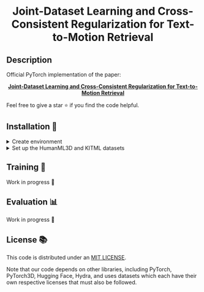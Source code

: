 <div align="center">

# Joint-Dataset Learning and Cross-Consistent Regularization for Text-to-Motion Retrieval

</div>


## Description
Official PyTorch implementation of the paper:
<div align="center">

[**Joint-Dataset Learning and Cross-Consistent Regularization for Text-to-Motion Retrieval**](https://arxiv.org/pdf/2407.02104)

</div>

Feel free to give a star :star: if you find the code helpful.

## Installation :construction_worker:

<details><summary>Create environment</summary>
&emsp;

Create a python virtual environnement:
```bash
python -m venv ~/.venv/Project
source ~/.venv/Project/bin/activate
```

Install [PyTorch](https://pytorch.org/get-started/locally/)
```bash
python -m pip install torch torchvision --index-url https://download.pytorch.org/whl/cu118
```

Then install remaining packages:
```
pip install -r requirements.txt
```

</details>

<details><summary>Set up the HumanML3D and KITML datasets</summary>

We use the same data process used by [TMR](https://github.com/Mathux/TMR), so please check their repo for acquiring the details on 
- data processing and preparation
- extraction of guoh3d features
- extraction of text embeddings

</details>

## Training :rocket:

Work in progress :memo:

## Evaluation :bar_chart:

Work in progress :memo:


## License :books:
This code is distributed under an [MIT LICENSE](LICENSE).

Note that our code depends on other libraries, including PyTorch, PyTorch3D, Hugging Face, Hydra, and uses datasets which each have their own respective licenses that must also be followed.